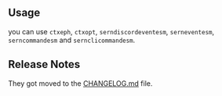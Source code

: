 ## Usage

you can use `ctxeph`, `ctxopt`, `serndiscordeventesm`, `serneventesm`, `serncommandesm` and `sernclicommandesm`.

## Release Notes

They got moved to the [CHANGELOG.md](CHANGELOG.md) file.
